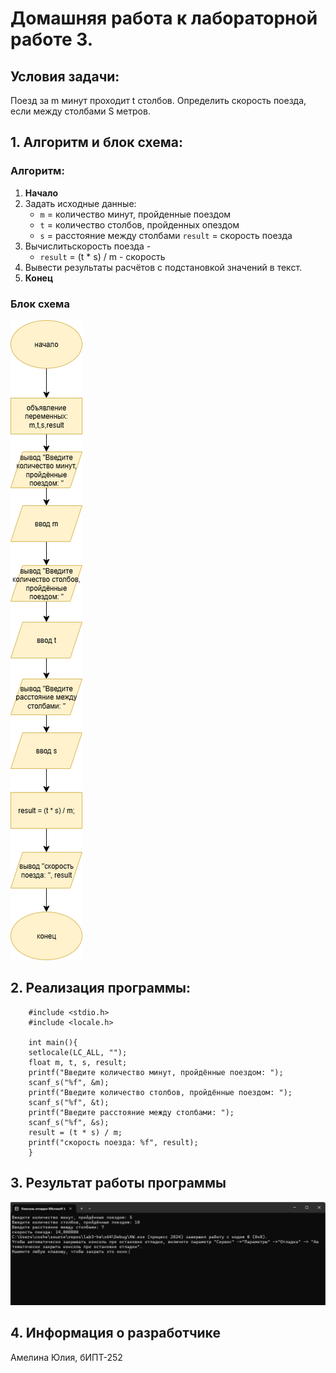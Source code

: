 # Домашняя работа к лабораторной работе 3.
## Условия задачи:
Поезд за m минут проходит t столбов. Определить скорость поезда, если между столбами S метров.
## 1. Алгоритм и блок схема:
### Алгоритм:
1. **Начало**
2. Задать исходные данные:
   - `m` = количество минут, пройденные поездом
   - `t` = количество столбов, пройденных опездом
   - `s` = расстояние между столбами
  `result` =  скорость поезда
3. Вычислитьскорость поезда - 
   - `result` = (t * s) / m - скорость 
4. Вывести результаты расчётов с подстановкой значений в текст.
5. **Конец**

### Блок схема
![Блок схема алгоритма](lab3.drawio.png)
## 2. Реализация программы:
		#include <stdio.h>
		#include <locale.h>

		int main(){
		setlocale(LC_ALL, "");
		float m, t, s, result;
		printf("Введите количество минут, пройдённые поездом: ");
		scanf_s("%f", &m);
		printf("Введите количество столбов, пройдённые поездом: ");
		scanf_s("%f", &t); 
		printf("Введите расстояние между столбами: ");
		scanf_s("%f", &s);
		result = (t * s) / m;
		printf("скорость поезда: %f", result);
		}
## 3. Результат работы программы
![Результат работы программы](image.png)
## 4. Информация о разработчике
Амелина Юлия, бИПТ-252
